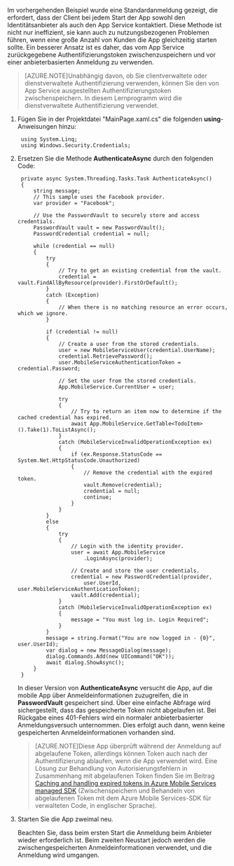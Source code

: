 
Im vorhergehenden Beispiel wurde eine Standardanmeldung gezeigt, die erfordert, dass der Client bei jedem Start der App sowohl den Identitätsanbieter als auch den App Service kontaktiert. Diese Methode ist nicht nur ineffizient, sie kann auch zu nutzungsbezogenen Problemen führen, wenn eine große Anzahl von Kunden die App gleichzeitig starten sollte. Ein besserer Ansatz ist es daher, das vom App Service zurückgegebene Authentifizierungstoken zwischenzuspeichern und vor einer anbieterbasierten Anmeldung zu verwenden.

>[AZURE.NOTE]Unabhängig davon, ob Sie clientverwaltete oder dienstverwaltete Authentifizierung verwenden, können Sie den von App Service ausgestellten Authentifizierungstoken zwischenspeichern. In diesem Lernprogramm wird die dienstverwaltete Authentifizierung verwendet.

1. Fügen Sie in der Projektdatei "MainPage.xaml.cs" die folgenden **using**-Anweisungen hinzu:

		using System.Linq;		
		using Windows.Security.Credentials;

2. Ersetzen Sie die Methode **AuthenticateAsync** durch den folgenden Code:

        private async System.Threading.Tasks.Task AuthenticateAsync()
        {
            string message;
            // This sample uses the Facebook provider.
            var provider = "Facebook";
              
            // Use the PasswordVault to securely store and access credentials.
            PasswordVault vault = new PasswordVault();
            PasswordCredential credential = null;

            while (credential == null)
            {
                try
                {
                    // Try to get an existing credential from the vault.
                    credential = vault.FindAllByResource(provider).FirstOrDefault();
                }
                catch (Exception)
                {
                    // When there is no matching resource an error occurs, which we ignore.
                }

                if (credential != null)
                {
                    // Create a user from the stored credentials.
                    user = new MobileServiceUser(credential.UserName);
                    credential.RetrievePassword();
                    user.MobileServiceAuthenticationToken = credential.Password;
                    
                    // Set the user from the stored credentials.
                    App.MobileService.CurrentUser = user;

                    try
                    {
                        // Try to return an item now to determine if the cached credential has expired.
                        await App.MobileService.GetTable<TodoItem>().Take(1).ToListAsync();
                    }
                    catch (MobileServiceInvalidOperationException ex)
                    {                        
                        if (ex.Response.StatusCode == System.Net.HttpStatusCode.Unauthorized)
                        {
                            // Remove the credential with the expired token.
                            vault.Remove(credential);
                            credential = null;
                            continue;
                        }
                    }
                }
                else
                {
                    try
                    {
                        // Login with the identity provider.
                        user = await App.MobileService
                            .LoginAsync(provider);                        

                        // Create and store the user credentials.
                        credential = new PasswordCredential(provider,
                            user.UserId, user.MobileServiceAuthenticationToken);
                        vault.Add(credential);
                    }
                    catch (MobileServiceInvalidOperationException ex)
                    {
                        message = "You must log in. Login Required";
                    }
                }
                message = string.Format("You are now logged in - {0}", user.UserId);
                var dialog = new MessageDialog(message);
                dialog.Commands.Add(new UICommand("OK"));
                await dialog.ShowAsync();
            }
        }

	In dieser Version von **AuthenticateAsync** versucht die App, auf die mobile App über Anmeldeinformationen zuzugreifen, die in **PasswordVault** gespeichert sind. Über eine einfache Abfrage wird sichergestellt, dass das gespeicherte Token nicht abgelaufen ist. Bei Rückgabe eines 401-Fehlers wird ein normaler anbieterbasierter Anmeldungsversuch unternommen. Dies erfolgt auch dann, wenn keine gespeicherten Anmeldeinformationen vorhanden sind.

	>[AZURE.NOTE]Diese App überprüft während der Anmeldung auf abgelaufene Token, allerdings können Token auch nach der Authentifizierung ablaufen, wenn die App verwendet wird. Eine Lösung zur Behandlung von Autorisierungsfehlern in Zusammenhang mit abgelaufenen Token finden Sie im Beitrag [Caching and handling expired tokens in Azure Mobile Services managed SDK](http://blogs.msdn.com/b/carlosfigueira/archive/2014/03/13/caching-and-handling-expired-tokens-in-azure-mobile-services-managed-sdk.aspx) (Zwischenspeichern und Behandeln von abgelaufenen Token mit dem Azure Mobile Services-SDK für verwalteten Code, in englischer Sprache).

3. Starten Sie die App zweimal neu.

	Beachten Sie, dass beim ersten Start die Anmeldung beim Anbieter wieder erforderlich ist. Beim zweiten Neustart jedoch werden die zwischengespeicherten Anmeldeinformationen verwendet, und die Anmeldung wird umgangen.

<!---HONumber=August15_HO6-->